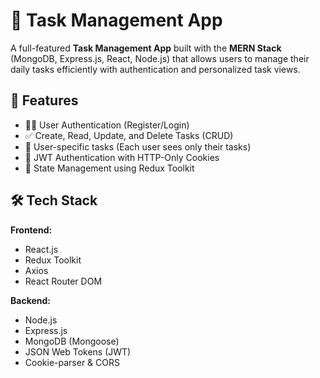 # 📝 Task Management App

A full-featured **Task Management App** built with the **MERN Stack** (MongoDB, Express.js, React, Node.js) that allows users to manage their daily tasks efficiently with authentication and personalized task views.

## 🚀 Features

- 🧑‍💼 User Authentication (Register/Login)
- ✅ Create, Read, Update, and Delete Tasks (CRUD)
- 👤 User-specific tasks (Each user sees only their tasks)
- 🔐 JWT Authentication with HTTP-Only Cookies
- 🧠 State Management using Redux Toolkit

## 🛠️ Tech Stack

**Frontend:**
- React.js
- Redux Toolkit
- Axios
- React Router DOM

**Backend:**
- Node.js
- Express.js
- MongoDB (Mongoose)
- JSON Web Tokens (JWT)
- Cookie-parser & CORS



